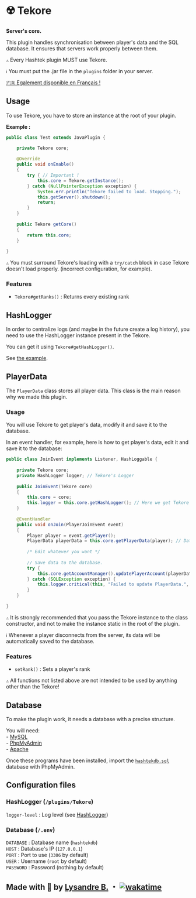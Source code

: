 # ☢️ ️Tekore

**Server's core.**

This plugin handles synchronisation between player's data and the SQL database.
It ensures that servers work properly between them.

`⚠️` Every Hashtek plugin MUST use Tekore.

`ℹ️` You must put the .jar file in the `plugins` folder in your server.

[🇫🇷 Egalement disponible en Français !](https://github.com/hashtek-mc/tekore/blob/main/README.md)

## Usage

To use Tekore, you have to store an instance at the root of your plugin.

**Example :**
```java
public class Test extends JavaPlugin {

    private Tekore core;
    
    @Override
    public void onEnable()
    {
        try { // Important !
            this.core = Tekore.getInstance();
        } catch (NullPointerException exception) {
            System.err.println("Tekore failed to load. Stopping.");
            this.getServer().shutdown();
            return;
        }
    }
    
    public Tekore getCore()
    {
        return this.core;
    }
    
}
```
`⚠️` You must surround Tekore's loading with a `try/catch` block in case Tekore doesn't load properly.
(incorrect configuration, for example).

### Features

* `Tekore#getRanks()` : Returns every existing rank

## HashLogger

In order to centralize logs (and maybe in the future create a log history), you need to use the HashLogger
instance present in the Tekore.

You can get it using `Tekore#getHashLogger()`.

See [the example](#utilisation-1).

## PlayerData

The `PlayerData` class stores all player data.
This class is the main reason why we made this plugin.

### Usage

You will use Tekore to get player's data, modify it and save it to the database.

In an event handler, for example, here is how to get player's data, edit it and save it to the database:

```java
public class JoinEvent implements Listener, HashLoggable {
    
    private Tekore core;
    private HashLogger logger; // Tekore's Logger
    
    public JoinEvent(Tekore core)
    {
        this.core = core;
        this.logger = this.core.getHashLogger(); // Here we get Tekore's logger
    }
    
    @EventHandler
    public void onJoin(PlayerJoinEvent event)
    {
        Player player = event.getPlayer();
        PlayerData playerData = this.core.getPlayerData(player); // Data fetching
        
        /* Edit whatever you want */
        
        // Save data to the database.
        try {
            this.core.getAccountManager().updatePlayerAccount(playerData);
        } catch (SQLException exception) {
            this.logger.critical(this, "Failed to update PlayerData.", exception);
        }
    }
    
}
```

`⚠️` It is strongly recommended that you pass the Tekore instance to the class constructor,
and not to make the instance static in the root of the plugin.

`ℹ️` Whenever a player disconnects from the server, its data will be automatically saved to the database.

### Features

* `setRank()` : Sets a player's rank

`⚠️` All functions not listed above are not intended to be used by anything other than the Tekore!

## Database

To make the plugin work, it needs a database with a precise structure.

You will need:\
\- [MySQL](https://www.mysql.com/)\
\- [PhpMyAdmin](https://www.phpmyadmin.net/)\
\- [Apache](https://httpd.apache.org/)

Once these programs have been installed, import the
[`hashtekdb.sql`](https://github.com/hashtek-mc/hashrc/blob/main/hashtekdb.sql)
database with PhpMyAdmin.

## Configuration files

### HashLogger (`/plugins/Tekore`)

`logger-level` : Log level (see [HashLogger](https://github.com/hashtek-mc/hashlogger/blob/main/README.md))

### Database (`/.env`)

`DATABASE` : Database name (`hashtekdb`)\
`HOST` : Database's IP (`127.0.0.1`)\
`PORT` : Port to use (`3306` by default)\
`USER` : Username (`root` by default)\
`PASSWORD` : Password (nothing by default)

## Made with 💜 by [Lysandre B.](https://github.com/Shuvlyy) ・ [![wakatime](https://wakatime.com/badge/user/2f50fe6c-0368-4bef-aa01-3a67193b63f8/project/018d5ee2-0b76-40e6-85c7-41444ac26120.svg)](https://wakatime.com/badge/user/2f50fe6c-0368-4bef-aa01-3a67193b63f8/project/018d5ee2-0b76-40e6-85c7-41444ac26120)